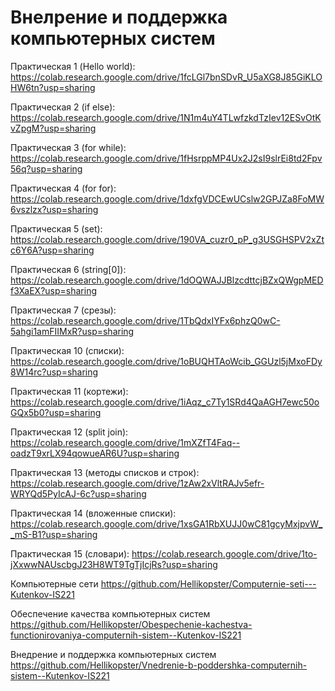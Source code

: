 # Внелрение и поддержка компьютерных систем

Практическая 1 (Hello world): https://colab.research.google.com/drive/1fcLGl7bnSDvR_U5aXG8J85GiKLOHW6tn?usp=sharing

Практическая 2 (if else): https://colab.research.google.com/drive/1N1m4uY4TLwfzkdTzIev12ESvOtKvZpgM?usp=sharing

Практическая 3 (for while): https://colab.research.google.com/drive/1fHsrppMP4Ux2J2sI9slrEi8td2Fpv56q?usp=sharing

Практическая 4 (for for): https://colab.research.google.com/drive/1dxfgVDCEwUCslw2GPJZa8FoMW6vszlzx?usp=sharing

Практическая 5 (set): https://colab.research.google.com/drive/190VA_cuzr0_pP_g3USGHSPV2xZtc6Y6A?usp=sharing

Практическая 6 (string[0]): https://colab.research.google.com/drive/1dOQWAJJBlzcdttcjBZxQWgpMEDf3XaEX?usp=sharing

Практическая 7 (срезы): https://colab.research.google.com/drive/1TbQdxIYFx6phzQ0wC-5ahgi1amFIIMxR?usp=sharing

Практическая 10 (списки): https://colab.research.google.com/drive/1oBUQHTAoWcib_GGUzl5jMxoFDy8W14rc?usp=sharing 

Практическая 11 (кортежи):
https://colab.research.google.com/drive/1iAqz_c7Ty1SRd4QaAGH7ewc50oGQx5b0?usp=sharing

Практическая 12 (split join): https://colab.research.google.com/drive/1mXZfT4Faq--oadzT9xrLX94qowueAR6U?usp=sharing

Практическая 13 (методы списков и строк): https://colab.research.google.com/drive/1zAw2xVltRAJv5efr-WRYQd5PyIcAJ-6c?usp=sharing

Практическая 14 (вложенные списки): https://colab.research.google.com/drive/1xsGA1RbXUJJ0wC81gcyMxjpvW__mS-B1?usp=sharing

Практическая 15 (словари): https://colab.research.google.com/drive/1to-jXxwwNAUscbgJ23H8WT9TgTjIcjRs?usp=sharing

Компьютерные сети https://github.com/Hellikopster/Computernie-seti---Kutenkov-IS221

Обеспечение качества компьютерных систем https://github.com/Hellikopster/Obespechenie-kachestva-functionirovaniya-computernih-sistem--Kutenkov-IS221

Внедрение и поддержка компьютерных систем 
https://github.com/Hellikopster/Vnedrenie-b-poddershka-computernih-sistem--Kutenkov-IS221 
